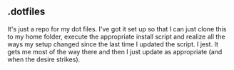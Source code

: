 ## .dotfiles
It's just a repo for my dot files.
I've got it set up so that I can just clone this to my home folder, execute the appropriate install script and realize all the ways my setup changed since the last time I updated the script. I jest. It gets me most of the way there and then I just update as appropriate (and when the desire strikes).
